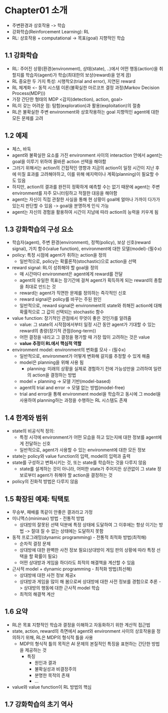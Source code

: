 # Chapter01 소개

- 주변환경과 상호작용 -> 학습
- 강화학습(Reinforcement Learning): RL
- RL: 상호작용 + computational -> 목표(goal) 지향적인 학습

## 1.1 강화학습
- RL: 주어진 상황(환경(environment), 상태(state), ..)에서 어떤 행동(action)을 취할지를 학습자(agent)가 학습(최대한의 보상(reward)을 얻게 끔)
- RL 중요한 두 가지 특성: 시행착오(trial and error), 지연된 reward
- RL 체계화 <- 동적 시스템 이론(불확실한 마르코프 결정 과정(Markov Decision Process(MDP)))
- 가장 간단한 형태의 MDP <감지(detection), action, goal>
- RL이 갖는 어려운 점: 탐험(exploration)과 활용(exploitation)의 절충
- RL은 불확실한 주변 environment와 상호작용하는 goal 지향적인 agent에 대한 모든 문제를 고려

## 1.2 예제
- 체스, 바둑
- agent와 불확실한 요소를 가진 environment 사이의 interaction 안에서 agent는 goal을 이루기 위하여 올바른 action 선택을 해야함
- 그러기 위해서는 action의 간접적인 영향과 지금의 action이 일정 시간이 지난 후에 미칠 효과를 고려해야하고, 이를 위해 예지력이나 계획(planning)이 필요할 수 도 있음
- 하지만, action의 결과를 완전히 정확하게 예측할 수는 없기 때문에 agent는 주변 environment를 자주 모니터링하고 적절한 대응을 해야함
- agent는 자신이 직접 관찰한 사실을 통해 현 상황이 goal에 얼마나 가까이 다가가 있는지 판단할 수 있음 -> goal을 분명하게 인식 가능
- agent는 자신의 경험을 활용하여 시간이 지남에 따라 action의 능력을 키우게 됨

## 1.3 강화학습의 구성 요소
- 학습자(agent), 주변 환경(environment), 정책(policy), 보상 신호(reward signal), 가치 함수(value function), environment에 대한 모델(model)-(필수x)
- policy: 특정 시점에 agent가 취하는 action을 정의
  - 일반적으로, policy는 확률론적(stochastic)으로 action을 선택
- reward signal: RL이 성취해야 할 goal을 정의
  - 매 시간마다 environment은 agent에게 reward를 전달
  - agent의 유일한 목표는 장기간에 걸쳐 agent가 획득하게 되는 reward의 총합을 최대로 만드는 것
  - reward는 agent가 직면한 문제를 정의하는 즉각적인 신호
  - reward signal은 policy를 바꾸는 주된 원인
  - 일반적으로, reward signal은 environment의 state와 취해진 action에 대해 확률적으로 그 값이 선택되는 stochastic 함수
- value function: 장기적인 관점에서 무엇이 좋은 것인가를 알려줌
  - value: 그 state의 시작점에서부터 일정 시간 동안 agent가 기대할 수 있는 reward의 총량(장기적 관점(long-term))
  - 어떤 결정을 내리고 그 결정을 평가할 때 가장 많이 고려하는 것은 value
  - **value 추정이 RL에서 핵심적 역할**
- environment model: environment의 변화를 모사 - (필수x)
  - 일반적으로, environment가 어떻게 변화해 갈지를 추정할 수 있게 해줌
  - model은 planning을 위해 사용 됨
    - planning: 미래의 상황을 실제로 경험하기 전에 가능성만을 고려하여 일련의 action을 결정하는 방법
  - model + planning -> 모델 기반(model-based)
  - agent의 trial and error -> 모델 없는 방법(model-free)
  - trial and error을 통해 environment model을 학습하고 동시에 그 model을 사용하여 planning하는 과정을 수행하는 RL 시스템도 존재

## 1.4 한계와 범위
- state의 비공식적 정의:
  - 특정 시각에 environment가 어떤 모습을 하고 있는지에 대한 정보를 agent에게 전달하는 신호
  - 일반적으로, agent가 사용할 수 있는 environment에 대한 모든 정보
- state는 policy와 value function의 입력, model의 입력과 출력
- state를 구성하고 변화시키는 것, 또는 state를 학습하는 것을 다루지 않음
  - state를 설계하는 것이 아니라, 어떠한 state가 주어지든 상관없이 그 state 정보로부터 agent가 취해야 할 action을 결정하는 것
- policy의 진화적 방법은 다루지 않음

## 1.5 확장된 예제: 틱택토
- 무승부, 패배를 똑같이 안좋은 결과라고 가정
- 미니맥스(minimax) 방법 - 전통적 방법
  - 상대방의 잘못된 선택 덕분에 특정 상태에 도달하여 그 이후에는 항상 이기는 방법 -> 절대 질 수 없는 상태에는 도달하지 못함
- 동적 프로그래밍(dynamic programming) - 전통적 최적화 방법(최적해)
  - 순차적 결정 문제
  - 상대방에 대한 완벽한 사전 정보 필요(상대방이 게임 판의 상황에 따라 특정 선택을 할 확률이 필요)
  - 어떤 상대방과 게임을 하더라도 최적의 해결책을 계산할 수 있음
- 근사적 model + dynamic programming - 최적화 방법(최선해)
  - 상대방에 대한 사전 정보 제공x
  - 상대방과 게임을 많이 해 봄으로써 상대방에 대한 사전 정보를 경험으로 추론 -> 상대방의 행동에 대한 근사적 model 학습
  - 최적의 해결책 계산

## 1.6 요약
- RL은 목표 지향적인 학습과 결정을 이해하고 자동화하기 위한 계산적 접근법
- state, action, reward의 측면에서 agent와 environment 사이의 상호작용을 정의하기 위해, RL은 MDP의 형식적 틀을 사용
  - MDP의 형식적 틀의 목적은 AI 문제의 본질적인 특징을 표현하는 간단한 방법을 제공하는 것
    - 특징
      - 원인과 결과
      - 불확실성과 비결정주의
      - 분명한 목적의 존재
      - ...
- value와 value function이 RL 방법의 핵심

## 1.7 강화학습의 초기 역사
